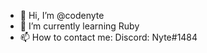 - 👋 Hi, I’m @codenyte
- 🌱 I’m currently learning Ruby 
- 📫 How to contact me: Discord: Nyte#1484

<!---
codenyte/codenyte is a ✨ special ✨ repository because its `README.md` (this file) appears on your GitHub profile.
You can click the Preview link to take a look at your changes.
--->
